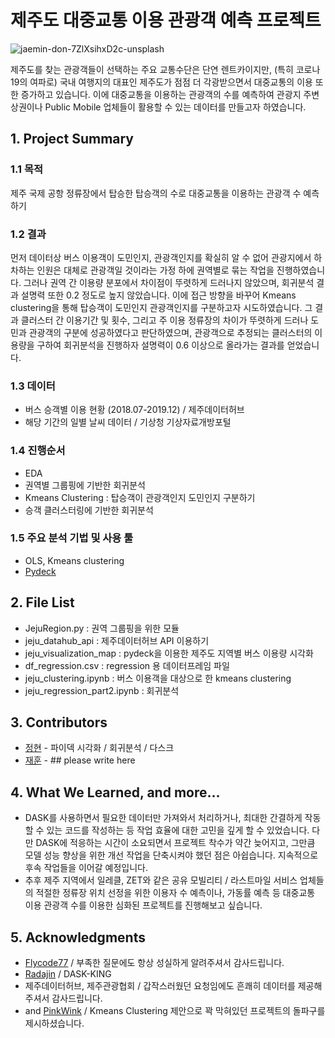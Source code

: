 # 제주도 대중교통 이용 관광객 예측 프로젝트


![jaemin-don-7ZlXsihxD2c-unsplash](https://user-images.githubusercontent.com/80465347/119299360-bb1a1900-bc99-11eb-908b-789de1220f89.jpg)


제주도를 찾는 관광객들이 선택하는 주요 교통수단은 단연 렌트카이지만, (특히 코로나 19의 여파로) 국내 여행지의 대표인 제주도가 점점 더 각광받으면서 대중교통의 이용 또한 증가하고 있습니다. 
이에 대중교통을 이용하는 관광객의 수를 예측하여 관광지 주변 상권이나 Public Mobile 업체들이 활용할 수 있는 데이터를 만들고자 하였습니다. 

## 1. Project Summary 
### 1.1 목적 
제주 국제 공항 정류장에서 탑승한 탑승객의 수로 대중교통을 이용하는 관광객 수 예측하기 

### 1.2 결과
먼저 데이터상 버스 이용객이 도민인지, 관광객인지를 확실히 알 수 없어 관광지에서 하차하는 인원은 대체로 관광객일 것이라는 가정 하에 권역별로 묶는 작업을 진행하였습니다. 그러나 권역 간 이용량 분포에서 차이점이 뚜렷하게 드러나지 않았으며, 회귀분석 결과 설명력 또한 0.2 정도로 높지 않았습니다. 
이에 접근 방향을 바꾸어 Kmeans clustering을 통해 탑승객이 도민인지 관광객인지를 구분하고자 시도하였습니다. 그 결과 클러스터 간 이용기간 및 횟수, 그리고 주 이용 정류장의 차이가 뚜렷하게 드러나 도민과 관광객의 구분에 성공하였다고 판단하였으며, 관광객으로 추정되는 클러스터의 이용량을 구하여 회귀분석을 진행하자 설명력이 0.6 이상으로 올라가는 결과를 얻었습니다.     

### 1.3 데이터

- 버스 승객별 이용 현황 (2018.07-2019.12) / 제주데이터허브
- 해당 기간의 일별 날씨 데이터 / 기상청 기상자료개방포털

### 1.4 진행순서 

- EDA
- 권역별 그룹핑에 기반한 회귀분석 
- Kmeans Clustering : 탑승객이 관광객인지 도민인지 구분하기 
- 승객 클러스터링에 기반한 회귀분석 

### 1.5 주요 분석 기법 및 사용 툴 

- OLS, Kmeans clustering
- [Pydeck](https://deckgl.readthedocs.io/en/latest/#)

## 2. File List 

-  JejuRegion.py : 권역 그룹핑을 위한 모듈 
-  jeju_datahub_api : 제주데이터허브 API 이용하기 
-  jeju_visualization_map : pydeck을 이용한 제주도 지역별 버스 이용량 시각화  
-  df_regression.csv : regression 용 데이터프레임 파일
-  jeju_clustering.ipynb : 버스 이용객을 대상으로 한 kmeans clustering
-  jeju_regression_part2.ipynb : 회귀분석 


## 3. Contributors

* [정현](https://data-ducky.tistory.com) - 파이덱 시각화 / 회귀분석 / 다스크
* [재훈](Link) - ## please write here

## 4. What We Learned, and more... 

- DASK를 사용하면서 필요한 데이터만 가져와서 처리하거나, 최대한 간결하게 작동할 수 있는 코드를 작성하는 등 작업 효율에 대한 고민을 깊게 할 수 있었습니다. 다만 DASK에 적응하는 시간이 소요되면서 프로젝트 착수가 약간 늦어지고, 그만큼 모델 성능 향상을 위한 개선 작업을 단축시켜야 했던 점은 아쉽습니다. 지속적으로 후속 작업들을 이어갈 예정입니다. 
- 추후 제주 지역에서 일레클, ZET와 같은 공유 모빌리티 / 라스트마일 서비스 업체들의 적절한 정류장 위치 선정을 위한 이용자 수 예측이나, 가동률 예측 등 대중교통 이용 관광객 수를 이용한 심화된 프로젝트를 진행해보고 싶습니다.  

## 5. Acknowledgments 

* [Flycode77](https://github.com/FLY-CODE77) /  부족한 질문에도 항상 성실하게 알려주셔서 감사드립니다.  
* [Radajin](https://github.com/radajin) / DASK-KING
* 제주데이터허브, 제주관광협회 / 갑작스러웠던 요청임에도 흔쾌히 데이터를 제공해주셔서 감사드립니다. 
* and [PinkWink](https://github.com/PinkWink) / Kmeans Clustering 제안으로 꽉 막혀있던 프로젝트의 돌파구를 제시하셨습니다.  

